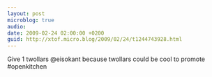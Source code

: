 ```yaml
---
layout: post
microblog: true
audio: 
date: 2009-02-24 02:00:00 +0200
guid: http://xtof.micro.blog/2009/02/24/t1244743928.html
---
```

Give 1 twollars @eisokant because twollars could be cool to promote #openkitchen

